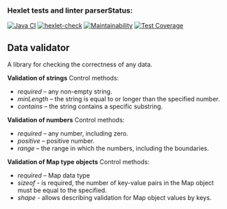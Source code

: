 ### Hexlet tests and linter parserStatus:
[![Java CI](https://github.com/opifexM/java-project-78/actions/workflows/main.yml/badge.svg)](https://github.com/opifexM/java-project-78/actions/workflows/main.yml)
[![hexlet-check](https://github.com/opifexM/java-project-78/actions/workflows/hexlet-check.yml/badge.svg)](https://github.com/opifexM/java-project-78/actions/workflows/hexlet-check.yml)
[![Maintainability](https://api.codeclimate.com/v1/badges/9535239562c7bd7ee9b5/maintainability)](https://codeclimate.com/github/opifexM/java-project-78/maintainability)
[![Test Coverage](https://api.codeclimate.com/v1/badges/9535239562c7bd7ee9b5/test_coverage)](https://codeclimate.com/github/opifexM/java-project-78/test_coverage)

## Data validator
A library for checking the correctness of any data.

**Validation of strings**
Control methods:
* _required_ – any non-empty string.
* _minLength_ – the string is equal to or longer than the specified number.
* _contains_ – the string contains a specific substring.

**Validation of numbers**
Control methods:
* _required_ – any number, including zero.
* _positive_ – positive number.
* _range_ – the range in which the numbers, including the boundaries.

**Validation of Map type objects**
Control methods:
* _required_ – Map data type
* _sizeof_ - is required, the number of key-value pairs in the Map object must be equal to the specified.
* _shape_ - allows describing validation for Map object values by keys.
##
